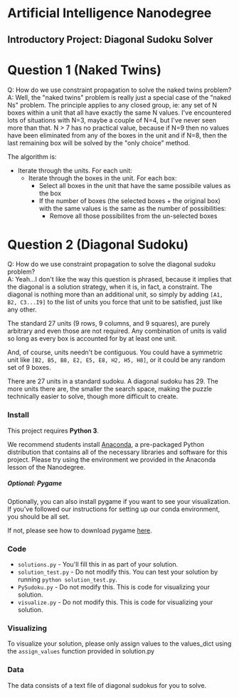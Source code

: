 # Artificial Intelligence Nanodegree
## Introductory Project: Diagonal Sudoku Solver

# Question 1 (Naked Twins)
Q: How do we use constraint propagation to solve the naked twins problem?  
A: Well, the "naked twins" problem is really just a special case of the "naked Ns" problem.
The principle applies to any closed group, ie: any set of N boxes within a unit that all have exactly the same N values.
I've encountered lots of situations with N=3, maybe a couple of N=4, but I've never seen more than that.
N > 7 has no practical value, because if N=9 then no values have been eliminated from any of the boxes in the unit
and if N=8, then the last remaining box will be solved by the "only choice" method.

The algorithm is:
* Iterate through the units. For each unit:
    * Iterate through the boxes in the unit. For each box:
        * Select all boxes in the unit that have the same possibile values as the box
        * If the number of boxes (the selected boxes + the original box) with the same values is the same as the number of possibilities:
            * Remove all those possibilites from the un-selected boxes

# Question 2 (Diagonal Sudoku)
Q: How do we use constraint propagation to solve the diagonal sudoku problem?  
A: Yeah...I don't like the way this question is phrased, because it implies that the diagonal is a solution strategy, when it is, in fact, a constraint.
The diagonal is nothing more than an additional unit, so simply by adding ```[A1, B2, C3...I9]``` to the list of units you force that unit to be satisfied, just like any other.

The standard 27 units (9 rows, 9 columns, and 9 squares), are purely arbitrary and even those are not required.
Any combination of units is valid so long as every box is accounted for by at least one unit.

And, of course, units needn't be contiguous. You could have a symmetric unit like
```[B2, B5, B8, E2, E5, E8, H2, H5, H8]```, or it could be any random set of 9 boxes.

There are 27 units in a standard sudoku. A diagonal sudoku has 29.
The more units there are, the smaller the search space, making the puzzle technically easier to solve, though more difficult to create.

### Install

This project requires **Python 3**.

We recommend students install [Anaconda](https://www.continuum.io/downloads), a pre-packaged Python distribution that contains all of the necessary libraries and software for this project. 
Please try using the environment we provided in the Anaconda lesson of the Nanodegree.

##### Optional: Pygame

Optionally, you can also install pygame if you want to see your visualization. If you've followed our instructions for setting up our conda environment, you should be all set.

If not, please see how to download pygame [here](http://www.pygame.org/download.shtml).

### Code

* `solutions.py` - You'll fill this in as part of your solution.
* `solution_test.py` - Do not modify this. You can test your solution by running `python solution_test.py`.
* `PySudoku.py` - Do not modify this. This is code for visualizing your solution.
* `visualize.py` - Do not modify this. This is code for visualizing your solution.

### Visualizing

To visualize your solution, please only assign values to the values_dict using the ```assign_values``` function provided in solution.py

### Data

The data consists of a text file of diagonal sudokus for you to solve.